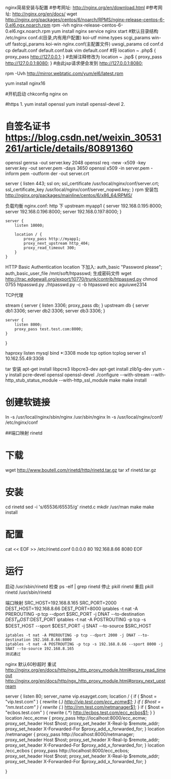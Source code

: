 nginx简易安装与配置
#参考网址: http://nginx.org/en/download.html
#参考网址: http://nginx.org/en/docs/
wget http://nginx.org/packages/centos/6/noarch/RPMS/nginx-release-centos-6-0.el6.ngx.noarch.rpm
rpm -ivh nginx-release-centos-6-0.el6.ngx.noarch.rpm
yum install nginx
service nginx start
#默认目录结构 /etc/nginx
conf.d(目录,内有用户配置)   koi-utf  mime.types  scgi_params   win-utf
fastcgi_params  koi-win     nginx.conf(主配置文件)  uwsgi_params
cd conf.d
cp default.conf default.conf.bak
vim default.conf
#将
    location ~ \.php$ {
        proxy_pass   http://127.0.0.1;
    }
#去掉注释修改为
    location ~ \.jsp$ {
        proxy_pass   http://127.0.0.1:8080;
    }
#由此jsp请求便会发到 http://127.0.0.1:8080;



rpm -Uvh http://mirror.webtatic.com/yum/el6/latest.rpm

yum install nginx16

#开机启动
chkconfig nginx on

#https
1.
yum install openssl
yum install openssl-devel
2.
# 自签名证书 https://blog.csdn.net/weixin_30531261/article/details/80891360
openssl genrsa -out server.key 2048
openssl req -new -x509 -key server.key -out server.pem -days 3650
openssl x509 -in server.pem -inform pem -outform der -out server.crt

server {
    listen 443;
    ssl on;
    ssl_certificate  /usr/local/nginx/conf/server.crt;
    ssl_certificate_key  /usr/local/nginx/conf/server_nopwd.key;
}
rpm 安装包
http://nginx.org/packages/mainline/centos/6/x86_64/RPMS/

负载均衡
nginx.conf: http 下
 upstream myapp1 {
        server 192.168.0.195:8000;
        server 192.168.0.196:8000;
	    server 192.168.0.197:8000;
    }

    server {
        listen 10000;

        location / {
            proxy_pass http://myapp1;
			proxy_next_upstream http_404;
			proxy_read_timeout 300;
        }
    }

HTTP Basic Authentication
location 下加入:
auth_basic "Password please";
auth_basic_user_file  /mnt/soft/htpasswd;
生成密码文件
wget http://trac.edgewall.org/export/10770/trunk/contrib/htpasswd.py
chmod 0755 htpasswd.py
./htpasswd.py -c -b htpasswd ecc aguiuwe2314

TCP代理

stream {
    server {
        listen 3306;
        proxy_pass db;
    }
    upstream db {
        server db1:3306;
        server db2:3306;
        server db3:3306;
    }

	server {
        listen 8000;
        proxy_pass test.test.com:8000;
    }
}

haproxy
listen mysql
    bind  *:3308
    mode  tcp
    option tcplog
    server  s1 10.162.55.49:3308

tar 安装
apt-get install libpcre3 libpcre3-dev
apt-get install zlib1g-dev
yum -y install pcre-devel openssl openssl-devel
./configure --with-stream --with-http_stub_status_module --with-http_ssl_module
make
make install

# 创建软链接
ln -s /usr/local/nginx/sbin/nginx /usr/sbin/nginx
ln -s /usr/local/nginx/conf/ /etc/nginx/conf

##端口映射 rinetd
# 下载
wget http://www.boutell.com/rinetd/http/rinetd.tar.gz
tar xf rinetd.tar.gz

# 安装
cd rinetd
sed -i 's/65536/65535/g' rinetd.c
mkdir /usr/man
make
make install

# 配置
cat << EOF >> /etc/rinetd.conf
0.0.0.0 80 192.168.8.66 8080
EOF

# 运行
启动 /usr/sbin/rinetd
检查 ps -elf | grep rinetd
停止 pkill rinetd
重启
pkill rinetd
/usr/sbin/rinetd


端口映射
	SRC_HOST=192.168.8.165
	SRC_PORT=2000
	DEST_HOST=192.168.8.66
	DEST_PORT=8000
	iptables -t nat -A PREROUTING -p tcp --dport $SRC_PORT -j DNAT --to-destination $DEST_HOST:$DEST_PORT
	iptables -t nat -A POSTROUTING -p tcp -s $DEST_HOST --sport $DEST_PORT -j SNAT --to-source $SRC_HOST

	iptables -t nat -A PREROUTING -p tcp --dport 2000 -j DNAT --to-destination 192.168.8.66:8000
	iptables -t nat -A POSTROUTING -p tcp -s 192.168.8.66 --sport 8000 -j SNAT --to-source 192.168.8.165
	测试通过


nginx 默认60秒超时 重试
http://nginx.org/en/docs/http/ngx_http_proxy_module.html#proxy_read_timeout
http://nginx.org/en/docs/http/ngx_http_proxy_module.html#proxy_next_upstream


server {
    listen       80;
    server_name  vip.esayget.com;
    location / {
	    if ( $host = "vip.test.com" ) {
          rewrite  (.*) http://vip.test.com/ecc_ecmw$1;
	   }
           if ( $host = "nm.test.com" ) {
          rewrite  (.*) http://nm.test.com/netmanager$1;
	   }
	  if ( $host = "ecbos.test.com" ) {
          rewrite  (.*) http://ecbos.test.com/ecc_ecbos$1;
	   }
    }
    location /ecc_ecmw {
        proxy_pass http://localhost:8000/ecc_ecmw;
        proxy_set_header Host $host;
        proxy_set_header X-Real-Ip $remote_addr;
 	proxy_set_header X-Forwarded-For $proxy_add_x_forwarded_for;
    }
    location /netmanager {
        proxy_pass http://localhost:8000/netmanager;
        proxy_set_header Host $host;
        proxy_set_header X-Real-Ip $remote_addr;
 	proxy_set_header X-Forwarded-For $proxy_add_x_forwarded_for;
    }
    location /ecc_ecbos {
        proxy_pass http://localhost:8000/ecc_ecbos;
        proxy_set_header Host $host;
        proxy_set_header X-Real-Ip $remote_addr;
 	proxy_set_header X-Forwarded-For $proxy_add_x_forwarded_for;
    }

}